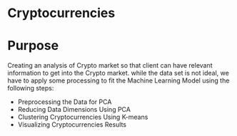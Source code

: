 # Cryptocurrencies

# Purpose
Creating an analysis of Crypto market so that client can have relevant information to get into the Crypto market. while the data set is not ideal, we have to apply some processing to fit the Machine Learning Model using the following steps:

* Preprocessing the Data for PCA
* Reducing Data Dimensions Using PCA
* Clustering Cryptocurrencies Using K-means
* Visualizing Cryptocurrencies Results